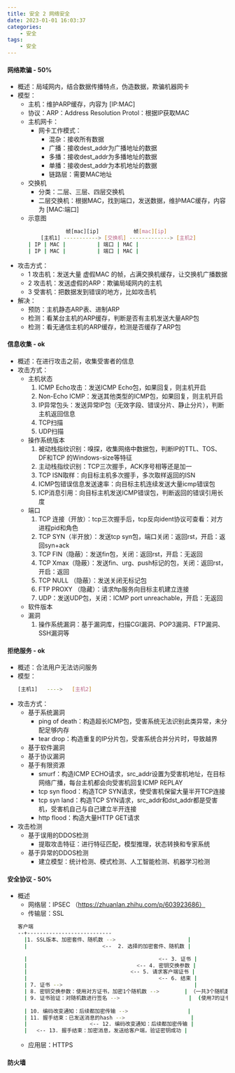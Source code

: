 ```yaml
---
title: 安全 2 网络安全
date: 2023-01-01 16:03:37
categories:
    - 安全
tags:
    - 安全
---
```


#### 网络欺骗 - 50%
- 概述：局域网内，结合数据传播特点，伪造数据，欺骗机器网卡
- 模型：
    - 主机：维护ARP缓存，内容为 [IP:MAC]
    - 协议：ARP：Address Resolution Protol：根据IP获取MAC
    - 主机网卡：
        - 网卡工作模式：
            - 混杂：接收所有数据
            - 广播：接收dest_addr为广播地址的数据
            - 多播：接收dest_addr为多播地址的数据
            - 单播：接收dest_addr为本机地址的数据
            - 链路层：需要MAC地址
    - 交换机
        - 分类：二层、三层、四层交换机
        - 二层交换机：根据MAC，找到端口，发送数据，维护MAC缓存，内容为 [MAC:端口]
    - 示意图
        ```bash
                    帧[mac][ip]           帧[mac][ip]
            [主机1] -----------> [交换机] -------------> [主机2]
        | IP | MAC |          | 端口 | MAC |
        | IP | MAC |          | 端口 | MAC |
        ```
- 攻击方式：
    - 1 攻击机：发送大量 虚假MAC 的帧，占满交换机缓存，让交换机广播数据
    - 2 攻击机：发送虚假的ARP：欺骗局域网内的主机
    - 3 受害机：把数据发到错误的地方，比如攻击机
- 解决：
    - 预防：主机静态ARP表、进制ARP
    - 检测：看某台主机的ARP缓存，判断是否有主机发送大量ARP包
    - 检测：看无通信主机的ARP缓存，检测是否缓存了ARP包

#### 信息收集 - ok
- 概述：在进行攻击之前，收集受害者的信息
- 攻击方式：
    - 主机状态
        1. ICMP Echo攻击：发送ICMP Echo包，如果回复，则主机开启
        2. Non-Echo ICMP：发送其他类型的ICMP包，如果回复，则主机开启
        3. IP异常包头：发送异常IP包（无效字段、错误分片、静止分片），判断主机返回信息
        4. TCP扫描
        5. UDP扫描
    - 操作系统版本
        1. 被动栈指纹识别：嗅探，收集网络中数据包，判断IP的TTL、TOS、DF和TCP 的Windows-size等特征
        2. 主动栈指纹识别：TCP三次握手，ACK序号相等还是加一
        3. TCP ISN取样：向目标主机多次握手，多次取样返回的ISN
        4. ICMP包错误信息发送速率：向目标主机连续发送大量icmp错误包
        5. ICP消息引用：向目标主机发送ICMP错误包，判断返回的错误引用长度
    - 端口
        1. TCP 连接（开放）：tcp三次握手后，tcp反向ident协议可查看：对方进程pid和角色
        2. TCP SYN（半开放）：发送tcp syn包，端口关闭：返回rst，开启：返回syn+ack
        3. TCP FIN（隐蔽）：发送fin包，关闭：返回rst，开启：无返回
        4. TCP Xmax（隐蔽）：发送fin、urg、push标记的包，关闭：返回rst，开启：返回
        5. TCP NULL （隐蔽）：发送关闭无标记包
        6. FTP PROXY （隐藏）：请求ftp服务向目标主机建立连接
        7. UDP：发送UDP包，关闭：ICMP port unreachable，开启：无返回
    - 软件版本
    - 漏洞
        1. 操作系统漏洞：基于漏洞库，扫描CGI漏洞、POP3漏洞、FTP漏洞、SSH漏洞等

#### 拒绝服务 - ok
- 概述：合法用户无法访问服务
- 模型：
    ```bash
    [主机1]   ---->   [主机2]
    ```
- 攻击方式：
    - 基于系统漏洞
        - ping of death：构造超长ICMP包，受害系统无法识别此类异常，未分配足够内存
        - tear drop：构造重复的IP分片包，受害系统合并分片时，导致越界
    - 基于软件漏洞
    - 基于协议漏洞
    - 基于有限资源
        - smurf：构造ICMP ECHO请求，src_addr设置为受害机地址，在目标网络广播，每台主机都会向受害机回复ICMP REPLAY
        - tcp syn flood：构造TCP SYN请求，使受害机保留大量半开TCP连接
        - tcp syn land：构造TCP SYN请求，src_addr和dst_addr都是受害机，受害机自己与自己建立半开连接
        - http flood：构造大量HTTP GET请求
- 攻击检测
    - 基于误用的DDOS检测
        - 提取攻击特征：进行特征匹配，模型推理，状态转换和专家系统
    - 基于异常的DDOS检测
        - 建立模型：统计检测、模式检测、人工智能检测、机器学习检测
#### 安全协议 - 50%
- 概述
  - 网络层：IPSEC （https://zhuanlan.zhihu.com/p/603923686）
  - 传输层：SSL
  ```bash
  客户端                    
  --+---------------------------
    |1. SSL版本、加密套件、随机数 -->                       |
    |                        <--  2. 选择的加密套件、随机数 |

    |                                          <-- 3. 证书 |
    |                                   <-- 4. 密钥交换参数 |
    |                                 <-- 5. 请求客户端证书 |
    |                                          <-- 6. 结束 |
    | 7. 证书 -->                                          |
    | 8. 密钥交换参数：使用对方证书，加密1个随机数 -->        | （一共3个随机数，关键在这第3个）
    | 9. 证书验证：对随机数进行签名 -->                      |  (使用7的证书，可验证本步的签名)
    
    | 10. 编码改变通知：后续都加密传输 -->                   |
    | 11. 握手结束：已发送消息的hash -->                     |
    |                    <-- 12. 编码改变通知：后续都加密传输 |
    |   <-- 13. 握手结束：加密消息，发送给客户端，验证密钥成功 |
  ````
  - 应用层：HTTPS

#### 防火墙